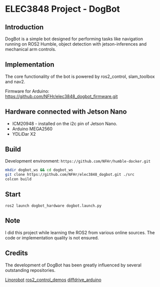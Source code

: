# ELEC3848 Project - DogBot

## Introduction

DogBot is a simple bot designed for performing tasks like navigation running on ROS2 Humble, object detection with jetson-inferences and mechanical arm controls.

## Implementation

The core functionality of the bot is powered by ros2_control, slam_toolbox and nav2.

Firmware for Arduino: https://github.com/NFHr/elec3848_dogbot_firmware.git

## Hardware connected with Jetson Nano

* ICM20948 - installed on the i2c pin of Jetson Nano.
* Arduino MEGA2560
* YDLiDar X2

## Build

Development environment: `https://github.com/NFHr/humble-docker.git`

```sh
mkdir dogbot_ws && cd dogbot_ws
git clone https://github.com/NFHr/elec3848_dogbot.git ./src
colcon build
```

## Start

`
ros2 launch dogbot_hardware dogbot.launch.py
`

## Note

I did this project while learning the ROS2 from various online sources. The code or implementation quality is not ensured.

## Credits

The development of DogBot has been greatly influenced by several outstanding repositories.

[Linorobot](https://linorobot.org/)
[ros2_control_demos](https://github.com/ros-controls/ros2_control_demos)
[diffdrive_arduino](https://github.com/joshnewans/diffdrive_arduino/tree/humble)
